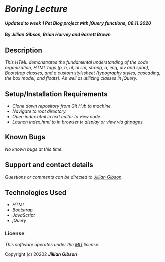 # _Boring Lecture_

#### _Updated to week 1 Pet Blog project with jQuery functions, 08.11.2020_

#### By _**Jillian Gibson, Brian Harvey and Garrett Brown**_

## Description

_This HTML demonstrates the fundamental understanding of the code organization, HTML tags (p, h, ul, ol em, strong, a, img, div and span), Bootstrap classes, and a custom stylesheet (typography styles, cascading, the box model, and floats). As well as utilizing classes in jQuery._

## Setup/Installation Requirements

* _Clone down repository from Git Hub to machine._
* _Navigate to root directory._
* _Open index.html in text editor to view code._
* _Launch index.html to in browser to display or view via [ghpages](TBD)._


## Known Bugs

_No known bugs at this time._

## Support and contact details

_Questions or comments can be directed to [Jillian Gibson](jillian.l.gibson@gmail.com)._

## Technologies Used

* _HTML_
* _Bootstrap_
* _JavaScript_
* _jQuery_

### License

*_This software operates under the [MIT](https://en.wikipedia.org/wiki/MIT_License) license._*

Copyright (c) 20202 **_Jillian Gibson_**
